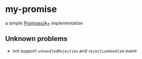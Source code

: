 # my-promise

a simple [Promises/A+](https://promisesaplus.com/#notes) implementation

## Unknown problems

* not support `unhandledRejection` and `rejectionHandled` event 